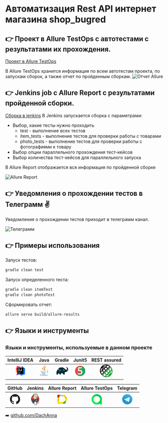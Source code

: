 # Автоматизация Rest API интернет магазина shop_bugred


## :point_right: Проект в Allure TestOps с автотестами с результатами их прохождения.
<a target="_blank" href="https://allure.autotests.cloud/project/3510/dashboards">Проект в Allure TestOps</a>

В Allure TestOps хранится информация по всем автотестам проекта, по запускам сборок, а также отчет по пройденным сборкам.
![Отчет Allure](https://github.com/DachAnna/shop_bugred/assets/118796374/c80bbfe0-337f-4f18-ac06-9c3a2cedbfc8)



## :point_right:  Jenkins job c Allure Report с результатами пройденной сборки.
<a target="_blank" href="https://jenkins.autotests.cloud/job/08-sub_ekt-bugredAPI/">Сборка в jenkins</a>
В Jenkins запускается сборка с параметрами:
* Выбор, какие тесты нужно проходить
    * test - выполнение всех тестов
    * item_tests - выполнение тестов для проверки работы с товарами
    * photo_tests - выполнение тестов для проверки работы с фотографиями к товару
* Выбор опции параллельного прохождения тест-кейсов
* Выбор количества тест-кейсов для параллельного запуска

В Allure Report отображается вся информация по пройденной сборке

![Allure Report](https://github.com/DachAnna/shop_bugred/assets/118796374/b336912f-66d0-4c7e-b19b-bd066c00e81e)


## :point_right: Уведомления о прохождении тестов в Телеграмм :v:
Уведомления о прохождении тестов приходит в телеграмм канал.

![Телеграмм](https://github.com/DachAnna/shop_bugred/assets/118796374/01dab82b-5458-4050-9cab-e66ee6a45df5)


## :point_right: Примеры использования

Запуск тестов:
```bash
gradle clean test
```
Запуск определенного теста:
```bash
gradle clean itemTest
gradle clean photoTest
```
Сформировать отчет:
```bash
allure serve build/allure-results
```


## :point_right: Языки и инструменты
<h3 align="left">Языки и инструменты, используемые в данном проекте </h3>

| IntelliJ IDEA | Java | Gradle | Junit5 | REST assured |
|:------:|:----:|:----:|:------:|:------:|
| <img src="https://github.com/Roman-1990/bip-test/blob/master/img/logo/Intelij_IDEA.png" width="40" height="40"> | <img src="https://github.com/Roman-1990/bip-test/blob/master/img/logo/Java.png" width="40" height="40"> | <img src="https://github.com/Roman-1990/bip-test/blob/master/img/logo/Gradle.png" width="40" height="40"> | <img src="https://github.com/Roman-1990/bip-test/blob/master/img/logo/JUnit5.png" width="40" height="40"> | <img src="https://github.com/murugka31/PetStoreTests/blob/main/images/Rest-assured.png" width="40" height="40"> |

| GitHub | Jenkins | Allure Report | Allure TestOps | Telegram |
|:------:|:----:|:----:|:------:|:------:|
| <img src="https://github.com/Roman-1990/bip-test/blob/master/img/logo/Github.png" width="40" height="40"> | <img src="https://github.com/Roman-1990/bip-test/blob/master/img/logo/Jenkins.png" width="40" height="40"> | <img src="https://github.com/Roman-1990/bip-test/blob/master/img/logo/Allure_Report.png" width="40" height="40"> | <img src="https://github.com/Roman-1990/bip-test/blob/master/img/logo/AllureTestOps.png" width="40" height="40"> | <img src="https://github.com/Roman-1990/bip-test/blob/master/img/logo/Telegram.png" width="40" height="40"> |

:arrow_right: <a target="_blank" href="https://github.com/DachAnna">github.com/DachAnna</a><br/>

